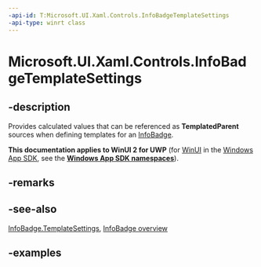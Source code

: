 ```yaml
---
-api-id: T:Microsoft.UI.Xaml.Controls.InfoBadgeTemplateSettings
-api-type: winrt class
---
```


# Microsoft.UI.Xaml.Controls.InfoBadgeTemplateSettings

<!--
public class InfoBadgeTemplateSettings : Windows.UI.Xaml.DependencyObject
-->

## -description

Provides calculated values that can be referenced as **TemplatedParent** sources when defining templates for an [InfoBadge](infobadge.md).

**This documentation applies to WinUI 2 for UWP** (for [WinUI](/windows/apps/winui/winui3/) in the [Windows App SDK](/windows/apps/windows-app-sdk/), see the **[Windows App SDK namespaces](/windows/windows-app-sdk/api/winrt/)**).

## -remarks

## -see-also

[InfoBadge.TemplateSettings](infobadge_templatesettings.md), [InfoBadge overview](/windows/apps/design/controls/info-badge)

## -examples
